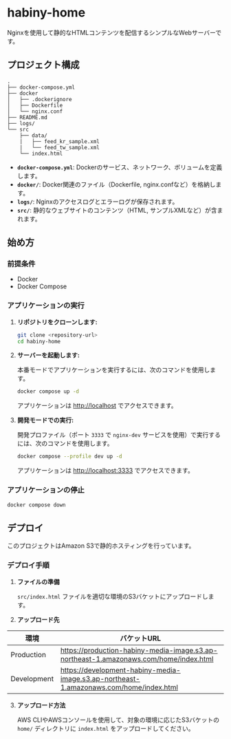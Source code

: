 # habiny-home

Nginxを使用して静的なHTMLコンテンツを配信するシンプルなWebサーバーです。

## プロジェクト構成

```
.
├── docker-compose.yml
├── docker
│   ├── .dockerignore
│   ├── Dockerfile
│   └── nginx.conf
├── README.md
├── logs/
└── src
    ├── data/
    |   ├── feed_kr_sample.xml
    |   └── feed_tw_sample.xml
    └── index.html
```

-   **`docker-compose.yml`**: Dockerのサービス、ネットワーク、ボリュームを定義します。
-   **`docker/`**: Docker関連のファイル（Dockerfile, nginx.confなど）を格納します。
-   **`logs/`**: Nginxのアクセスログとエラーログが保存されます。
-   **`src/`**: 静的なウェブサイトのコンテンツ（HTML, サンプルXMLなど）が含まれます。

## 始め方

### 前提条件

-   Docker
-   Docker Compose

### アプリケーションの実行

1.  **リポジトリをクローンします:**

    ```bash
    git clone <repository-url>
    cd habiny-home
    ```

2.  **サーバーを起動します:**

    本番モードでアプリケーションを実行するには、次のコマンドを使用します。

    ```bash
    docker compose up -d
    ```

    アプリケーションは [http://localhost](http://localhost) でアクセスできます。

3.  **開発モードでの実行:**

    開発プロファイル（ポート `3333` で `nginx-dev` サービスを使用）で実行するには、次のコマンドを使用します。

    ```bash
    docker compose --profile dev up -d
    ```

    アプリケーションは [http://localhost:3333](http://localhost:3333) でアクセスできます。

### アプリケーションの停止

```bash
docker compose down
```

## デプロイ

このプロジェクトはAmazon S3で静的ホスティングを行っています。

### デプロイ手順

1. **ファイルの準備**
   
   `src/index.html` ファイルを適切な環境のS3バケットにアップロードします。

2. **アップロード先**

| 環境 | バケットURL |
|------|-------------|
| Production | <https://production-habiny-media-image.s3.ap-northeast-1.amazonaws.com/home/index.html> |
| Development | <https://development-habiny-media-image.s3.ap-northeast-1.amazonaws.com/home/index.html> |

3. **アップロード方法**
   
   AWS CLIやAWSコンソールを使用して、対象の環境に応じたS3バケットの `home/` ディレクトリに `index.html` をアップロードしてください。
